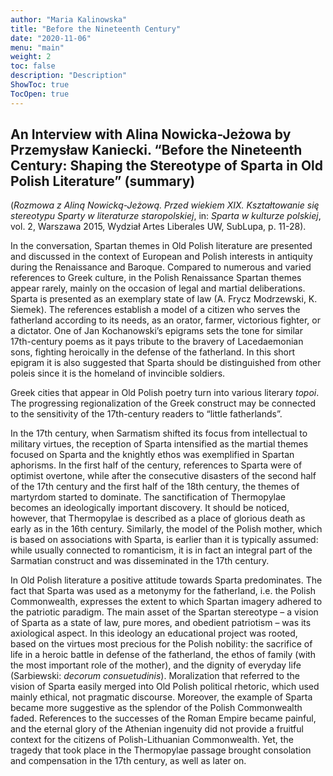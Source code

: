 ```yaml
---
author: "Maria Kalinowska"
title: "Before the Nineteenth Century"
date: "2020-11-06"
menu: "main"
weight: 2
toc: false
description: "Description"
ShowToc: true
TocOpen: true
---
```


## An Interview with Alina Nowicka-Jeżowa by Przemysław Kaniecki. “Before the Nineteenth Century: Shaping the Stereotype of Sparta in Old Polish Literature” (summary)

(*Rozmowa z Aliną Nowicką-Jeżową. Przed wiekiem XIX. Kształtowanie się stereotypu Sparty w literaturze staropolskiej*, in: *Sparta w kulturze polskiej*, vol. 2, Warszawa 2015, Wydział Artes Liberales UW, SubLupa, p. 11-28).

In the conversation, Spartan themes in Old Polish literature are presented and discussed in the context of European and Polish interests in antiquity during the Renaissance and Baroque. Compared to numerous and varied references to Greek culture, in the Polish Renaissance Spartan themes appear rarely, mainly on the occasion of legal and martial deliberations. Sparta is presented as an exemplary state of law (A. Frycz Modrzewski, K. Siemek). The references establish a model of a citizen who serves the fatherland according to its needs, as an orator, farmer, victorious fighter, or a dictator. One of Jan Kochanowski’s epigrams sets the tone for similar 17th-century poems as it pays tribute to the bravery of Lacedaemonian sons, fighting heroically in the defense of the fatherland. In this short epigram it is also suggested that Sparta should be distinguished from other poleis since it is the homeland of invincible soldiers.

Greek cities that appear in Old Polish poetry turn into various literary *topoi*. The progressing regionalization of the Greek construct may be connected to the sensitivity of the 17th-century readers to “little fatherlands”. 

In the 17th century, when Sarmatism shifted its focus from intellectual to military virtues, the reception of Sparta intensified as the martial themes focused on Sparta and the knightly ethos was exemplified in Spartan aphorisms. In the first half of the century, references to Sparta were of optimist overtone, while after the consecutive disasters of the second half of the 17th century and the first half of the 18th century, the themes of martyrdom started to dominate. The sanctification of Thermopylae becomes an ideologically important discovery. It should be noticed, however, that Thermopylae is described as a place of glorious death as early as in the 16th century. Similarly, the model of the Polish mother, which is based on associations with Sparta, is earlier than it is typically assumed: while usually connected to romanticism, it is in fact an integral part of the Sarmatian construct and was disseminated in the 17th century.

In Old Polish literature a positive attitude towards Sparta predominates. The fact that Sparta was used as a metonymy for the fatherland, i.e. the Polish Commonwealth, expresses the extent to which Spartan imagery adhered to the patriotic paradigm. The main asset of the Spartan stereotype – a vision of Sparta as a state of law, pure mores, and obedient patriotism – was its axiological aspect.  In this ideology an educational project was rooted, based on the virtues most precious for the Polish nobility: the sacrifice of life in a heroic battle in defense of the fatherland, the ethos of family (with the most important role of the mother), and the dignity of everyday life (Sarbiewski: *decorum consuetudinis*). Moralization that referred to the vision of Sparta easily merged into Old Polish political rhetoric, which used mainly ethical, not pragmatic discourse. Moreover, the example of Sparta became more suggestive as the splendor of the Polish Commonwealth faded. References to the successes of the Roman Empire became painful, and the eternal glory of the Athenian ingenuity did not provide a fruitful context for the citizens of Polish-Lithuanian Commonwealth. Yet, the tragedy that took place in the Thermopylae passage brought consolation and compensation in the 17th century, as well as later on.

